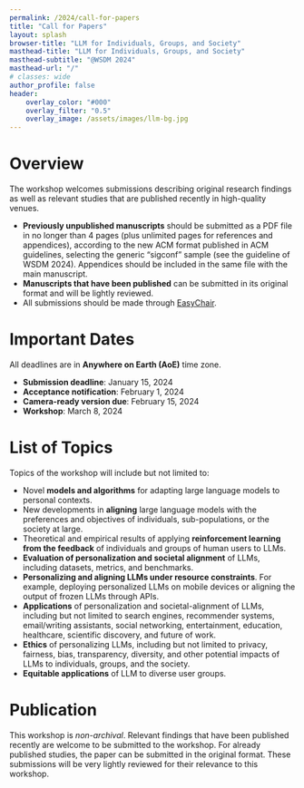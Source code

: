```yaml
---
permalink: /2024/call-for-papers
title: "Call for Papers"
layout: splash
browser-title: "LLM for Individuals, Groups, and Society"
masthead-title: "LLM for Individuals, Groups, and Society"
masthead-subtitle: "@WSDM 2024"
masthead-url: "/"
# classes: wide
author_profile: false
header:
    overlay_color: "#000"
    overlay_filter: "0.5"
    overlay_image: /assets/images/llm-bg.jpg
---
```

# Overview

The workshop welcomes submissions describing original research findings as well as
relevant studies that are published recently in high-quality venues.
- **Previously unpublished manuscripts** should be submitted as a PDF file in no
longer than 4 pages (plus unlimited pages for references
and appendices), according to the new ACM format published in ACM guidelines,
selecting the generic “sigconf” sample (see the guideline of WSDM 2024).
Appendices should be included in the same file with the main manuscript.
- **Manuscripts that have been published** can be submitted in its original
format and will be lightly reviewed.
- All submissions should be made through [EasyChair](https://easychair.org/conferences/?conf=llmigs2024).

# Important Dates
All deadlines are in **Anywhere on Earth (AoE)** time zone.
- **Submission deadline**: January 15, 2024
- **Acceptance notification**: February 1, 2024
- **Camera-ready version due**: February 15, 2024
- **Workshop**: March 8, 2024

# List of Topics
Topics of the workshop will include but not limited to:
* Novel **models and algorithms** for adapting large language models to personal contexts.
* New developments in **aligning** large language models with the preferences and objectives of individuals, sub-populations, or the society at large.
* Theoretical and empirical results of applying **reinforcement learning from the feedback** of individuals and groups of human users to LLMs.
* **Evaluation of personalization and societal alignment** of LLMs, including datasets, metrics, and benchmarks.
* **Personalizing and aligning LLMs under resource constraints**. For example, deploying personalized LLMs on mobile devices or aligning the output of frozen LLMs through APIs.
* **Applications** of personalization and societal-alignment of LLMs, including but not limited to search engines, recommender systems, email/writing assistants, social networking, entertainment, education, healthcare, scientific discovery, and future of work.
* **Ethics** of personalizing LLMs, including but not limited to privacy, fairness, bias, transparency, diversity, and other potential impacts of LLMs to individuals, groups, and the society.
* **Equitable applications** of LLM to diverse user groups.

# Publication

This workshop is *non-archival*. Relevant findings that have been published recently
are welcome to be submitted to the workshop. For already published studies, the
paper can be submitted in the original format. These submissions will be very lightly
reviewed for their relevance to this workshop.
